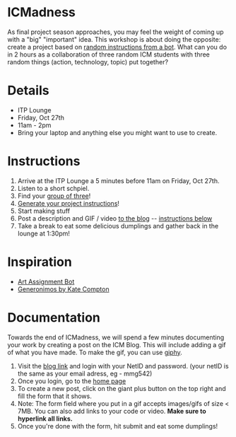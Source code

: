 # ICMadness

As final project season approaches, you may feel the weight of coming up with a "big" "important" idea. This workshop is about doing the opposite: create a project based on [random instructions from a bot](https://itpnyu.github.io/ICMadness/). What can you do in 2 hours as a collaboration of three random ICM students with three random things (action, technology, topic) put together?

# Details
* ITP Lounge
* Friday, Oct 27th
* 11am - 2pm
* Bring your laptop and anything else you might want to use to create.

# Instructions
1. Arrive at the ITP Lounge a 5 minutes before 11am on Friday, Oct 27th.
2. Listen to a short schpiel.
3. Find your [group of three](https://shiffman.github.io/randomizer/groups/?id=-KxT4P5i7JUx5_b6_yog&seed=2)!
4. [Generate your project instructions](https://itpnyu.github.io/ICMadness/)!
5. Start making stuff
7. Post a description and GIF / video [to the blog](https://itp.nyu.edu/workshops/icm2017/) -- [instructions below](#documentation)
7. Take a break to eat some delicious dumplings and gather back in the lounge at 1:30pm!

# Inspiration
* [Art Assignment Bot](https://twitter.com/artassignbot)
* [Generonimos by Kate Compton](http://www.galaxykate.com/generominos)

# Documentation

Towards the end of ICMadness, we will spend a few minutes documenting your work by creating a post on the ICM Blog. This will include adding a gif of what you have made. To make the gif, you can use [giphy](https://giphy.com/create/gifmaker). 

1. Visit the [blog link](https://itp.nyu.edu/workshops/icm2017/wp-admin/) and login with your NetID and password. (your netID is the same as your email adress, eg - mmg542)
1. Once you login, go to the [home page](https://itp.nyu.edu/workshops/icm2017/)
1. To create a new post, click on the giant plus button on the top right and fill the form that it shows.
1. Note: The form field where you put in a gif accepts images/gifs of size < 7MB. You can also add links to your code or video. **Make sure to hyperlink all links.**
1. Once you're done with the form, hit submit and eat some dumplings!
